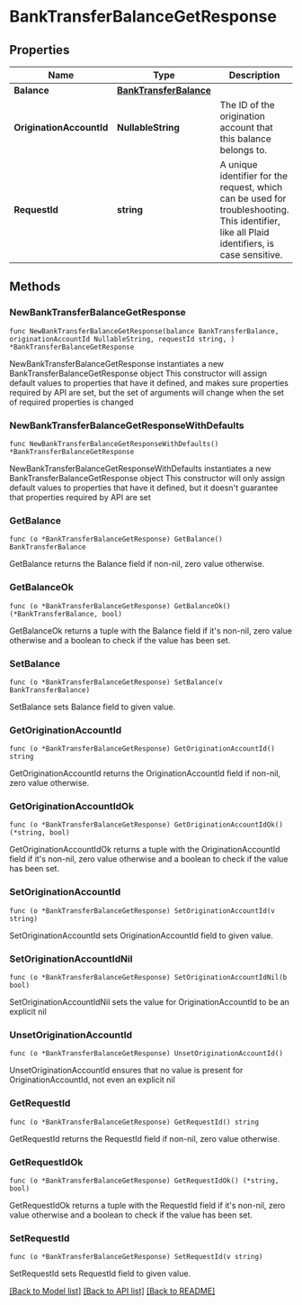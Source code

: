 # BankTransferBalanceGetResponse

## Properties

Name | Type | Description | Notes
------------ | ------------- | ------------- | -------------
**Balance** | [**BankTransferBalance**](BankTransferBalance.md) |  | 
**OriginationAccountId** | **NullableString** | The ID of the origination account that this balance belongs to. | 
**RequestId** | **string** | A unique identifier for the request, which can be used for troubleshooting. This identifier, like all Plaid identifiers, is case sensitive. | 

## Methods

### NewBankTransferBalanceGetResponse

`func NewBankTransferBalanceGetResponse(balance BankTransferBalance, originationAccountId NullableString, requestId string, ) *BankTransferBalanceGetResponse`

NewBankTransferBalanceGetResponse instantiates a new BankTransferBalanceGetResponse object
This constructor will assign default values to properties that have it defined,
and makes sure properties required by API are set, but the set of arguments
will change when the set of required properties is changed

### NewBankTransferBalanceGetResponseWithDefaults

`func NewBankTransferBalanceGetResponseWithDefaults() *BankTransferBalanceGetResponse`

NewBankTransferBalanceGetResponseWithDefaults instantiates a new BankTransferBalanceGetResponse object
This constructor will only assign default values to properties that have it defined,
but it doesn't guarantee that properties required by API are set

### GetBalance

`func (o *BankTransferBalanceGetResponse) GetBalance() BankTransferBalance`

GetBalance returns the Balance field if non-nil, zero value otherwise.

### GetBalanceOk

`func (o *BankTransferBalanceGetResponse) GetBalanceOk() (*BankTransferBalance, bool)`

GetBalanceOk returns a tuple with the Balance field if it's non-nil, zero value otherwise
and a boolean to check if the value has been set.

### SetBalance

`func (o *BankTransferBalanceGetResponse) SetBalance(v BankTransferBalance)`

SetBalance sets Balance field to given value.


### GetOriginationAccountId

`func (o *BankTransferBalanceGetResponse) GetOriginationAccountId() string`

GetOriginationAccountId returns the OriginationAccountId field if non-nil, zero value otherwise.

### GetOriginationAccountIdOk

`func (o *BankTransferBalanceGetResponse) GetOriginationAccountIdOk() (*string, bool)`

GetOriginationAccountIdOk returns a tuple with the OriginationAccountId field if it's non-nil, zero value otherwise
and a boolean to check if the value has been set.

### SetOriginationAccountId

`func (o *BankTransferBalanceGetResponse) SetOriginationAccountId(v string)`

SetOriginationAccountId sets OriginationAccountId field to given value.


### SetOriginationAccountIdNil

`func (o *BankTransferBalanceGetResponse) SetOriginationAccountIdNil(b bool)`

 SetOriginationAccountIdNil sets the value for OriginationAccountId to be an explicit nil

### UnsetOriginationAccountId
`func (o *BankTransferBalanceGetResponse) UnsetOriginationAccountId()`

UnsetOriginationAccountId ensures that no value is present for OriginationAccountId, not even an explicit nil
### GetRequestId

`func (o *BankTransferBalanceGetResponse) GetRequestId() string`

GetRequestId returns the RequestId field if non-nil, zero value otherwise.

### GetRequestIdOk

`func (o *BankTransferBalanceGetResponse) GetRequestIdOk() (*string, bool)`

GetRequestIdOk returns a tuple with the RequestId field if it's non-nil, zero value otherwise
and a boolean to check if the value has been set.

### SetRequestId

`func (o *BankTransferBalanceGetResponse) SetRequestId(v string)`

SetRequestId sets RequestId field to given value.



[[Back to Model list]](../README.md#documentation-for-models) [[Back to API list]](../README.md#documentation-for-api-endpoints) [[Back to README]](../README.md)


